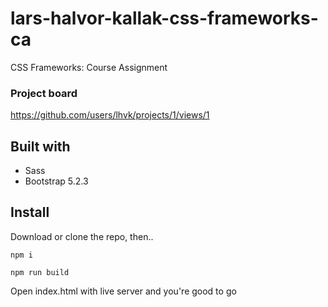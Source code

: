 # lars-halvor-kallak-css-frameworks-ca
CSS Frameworks: Course Assignment

### Project board
https://github.com/users/lhvk/projects/1/views/1

## Built with

* Sass
* Bootstrap 5.2.3

## Install

Download or clone the repo, then..

```
npm i

npm run build
```

Open index.html with live server and you're good to go
